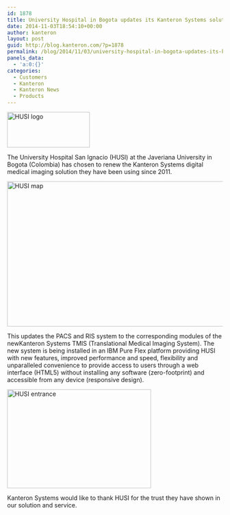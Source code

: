 ```yaml
---
id: 1878
title: University Hospital in Bogota updates its Kanteron Systems solution to IBM Pure Flex System
date: 2014-11-03T18:54:10+00:00
author: kanteron
layout: post
guid: http://blog.kanteron.com/?p=1878
permalink: /blog/2014/11/03/university-hospital-in-bogota-updates-its-kanteron-systems-solution-to-ibm-pure-flex-system/
panels_data:
  - 'a:0:{}'
categories:
  - Customers
  - Kanteron
  - Kanteron News
  - Products
---
```

<img class="aligncenter" src="http://www.husi.org.co/documents/10180/11150/LogoHUSI.png/26631f33-7d6a-4dc9-a5e8-956cde7842f3?t=1369857109838" alt="HUSI logo" width="193" height="83" />

The University Hospital San Ignacio (HUSI) at the Javeriana University in Bogota (Colombia) has chosen to renew the Kanteron Systems digital medical imaging solution they have been using since 2011.

<img class="aligncenter" src="http://www.javeriana.edu.co/puj/english/images/campus-web.jpg" alt="HUSI map" width="704" height="339" />

This updates the PACS and RIS system to the corresponding modules of the newKanteron Systems TMIS (Translational Medical Imaging System). The new system is being installed in an IBM Pure Flex platform providing HUSI with new features, improved performance and speed, flexibility and unparalleled convenience to provide access to users through a web interface (HTML5) without installing any software (zero-footprint) and accessible from any device (responsive design).

<img class="aligncenter" src="http://www.jesuitas.org.co/images/fotos/377.jpg" alt="HUSI entrance" width="336" height="231" />

Kanteron Systems would like to thank HUSI for the trust they have shown in our solution and service.